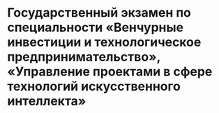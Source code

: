 # Государственный экзамен по специальности «Венчурные инвестиции и технологическое предпринимательство», «Управление проектами в сфере технологий искусственного интеллекта»
